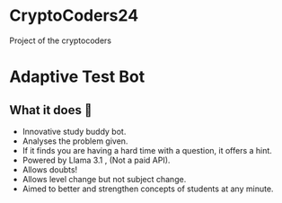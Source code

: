 # CryptoCoders24
Project of the cryptocoders
# Adaptive Test Bot
## What it does 🤷
* Innovative study buddy bot.
* Analyses the problem given.
* If it finds you are having a hard time with a question, it offers a hint.
* Powered by Llama 3.1 , (Not a paid API).
* Allows doubts!
* Allows level change but not subject change.
* Aimed to better and strengthen concepts of students at any minute.
  
